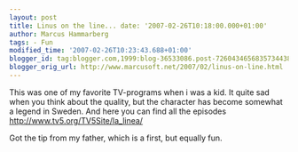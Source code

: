 ```yaml
---
layout: post
title: Linus on the line... date: '2007-02-26T10:18:00.000+01:00'
author: Marcus Hammarberg
tags: - Fun
modified_time: '2007-02-26T10:23:43.688+01:00'
blogger_id: tag:blogger.com,1999:blog-36533086.post-7260434656835734438
blogger_orig_url: http://www.marcusoft.net/2007/02/linus-on-line.html
---
```


This was one of my favorite TV-programs when i was a kid. It quite
sad when you think about the quality, but the character has become
somewhat a legend in Sweden. And here you can find all the episodes
<http://www.tv5.org/TV5Site/la_linea/>

Got the tip from my father, which is a first, but equally fun.
